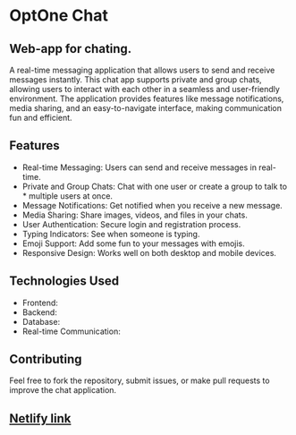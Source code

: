 # OptOne Chat



## Web-app for chating.

A real-time messaging application that allows users to send and receive messages instantly. This chat app supports private and group chats, allowing users to interact with each other in a seamless and user-friendly environment. The application provides features like message notifications, media sharing, and an easy-to-navigate interface, making communication fun and efficient.

## Features

* Real-time Messaging: Users can send and receive messages in real-time.
* Private and Group Chats: Chat with one user or create a group to talk to * multiple users at once.
* Message Notifications: Get notified when you receive a new message.
* Media Sharing: Share images, videos, and files in your chats.
* User Authentication: Secure login and registration process.
* Typing Indicators: See when someone is typing.
* Emoji Support: Add some fun to your messages with emojis.
* Responsive Design: Works well on both desktop and mobile devices.

## Technologies Used

* Frontend: 
* Backend: 
* Database: 
* Real-time Communication: 

## Contributing

Feel free to fork the repository, submit issues, or make pull requests to improve the chat application.

## [Netlify link](https://super-bienenstitch-856046.netlify.app/)